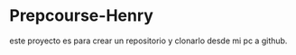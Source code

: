 # Prepcourse-Henry
este proyecto es para crear un repositorio y clonarlo desde mi pc a github.
    
